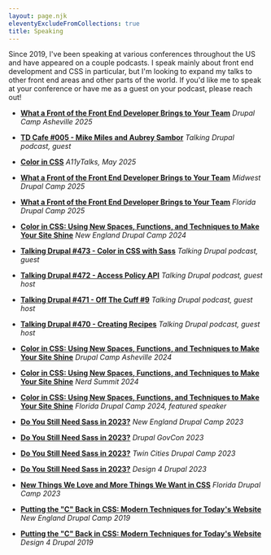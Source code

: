 ```yaml
---
layout: page.njk
eleventyExcludeFromCollections: true
title: Speaking
---
```

Since 2019, I've been speaking at various conferences throughout the US and have appeared on a couple podcasts. I speak mainly about front end development and CSS in particular, but I'm looking to expand my talks to other front end areas and other parts of the world. If you'd like me to speak at your conference or have me as a guest on your podcast, please reach out!

* **[What a Front of the Front End Developer Brings to Your Team](https://noti.st/starshaped/JgiESL/what-a-front-of-the-front-end-developer-brings-to-your-team)**
  *Drupal Camp Asheville 2025*

* **[TD Cafe #005 - Mike Miles and Aubrey Sambor](https://talkingdrupal.com/cafe005)** 
  *Talking Drupal podcast, guest*

* **[Color in CSS](https://a11ytalks.com/posts/2025-may)**
  *A11yTalks, May 2025*

* **[What a Front of the Front End Developer Brings to Your Team](https://noti.st/starshaped/fGKx6i/what-a-front-of-the-front-end-developer-brings-to-your-team)**
  *Midwest Drupal Camp 2025*

* **[What a Front of the Front End Developer Brings to Your Team](https://noti.st/starshaped/U42A0j/what-a-front-of-the-front-end-developer-brings-to-your-team)**
  *Florida Drupal Camp 2025*

* **[Color in CSS: Using New Spaces, Functions, and Techniques to Make Your Site Shine](https://www.youtube.com/watch?v=krIJpQlLeWY)**
  *New England Drupal Camp 2024*

* **[Talking Drupal #473 - Color in CSS with Sass](https://talkingdrupal.com/473)**
  *Talking Drupal podcast, guest*

* **[Talking Drupal #472 - Access Policy API](https://talkingdrupal.com/472)**
  *Talking Drupal podcast, guest host*

* **[Talking Drupal #471 - Off The Cuff #9](https://talkingdrupal.com/471)**
  *Talking Drupal podcast, guest host*

* **[Talking Drupal #470 - Creating Recipes](https://talkingdrupal.com/470)**
  *Talking Drupal podcast, guest host*

* **[Color in CSS: Using New Spaces, Functions, and Techniques to Make Your Site Shine](https://www.youtube.com/watch?v=lc8YgkIZvdk)**
  *Drupal Camp Asheville 2024*

* **[Color in CSS: Using New Spaces, Functions, and Techniques to Make Your Site Shine](https://www.youtube.com/watch?v=6QvZUfGlUx0)**
  *Nerd Summit 2024*

* **[Color in CSS: Using New Spaces, Functions, and Techniques to Make Your Site Shine](https://noti.st/starshaped/OqswCh/color-in-css-using-new-spaces-functions-and-techniques-to-make-your-site-shine)**
  *Florida Drupal Camp 2024, featured speaker*

* **[Do You Still Need Sass in 2023?](https://www.youtube.com/watch?v=xAb7K_zL9OQ)**
  *New England Drupal Camp 2023*

* **[Do You Still Need Sass in 2023?](https://www.youtube.com/watch?v=M6YOj8A71FQ)**
  *Drupal GovCon 2023*

* **[Do You Still Need Sass in 2023?](https://www.youtube.com/watch?v=pOAyfrrDJAQ)**
  *Twin Cities Drupal Camp 2023*

* **[Do You Still Need Sass in 2023?](https://www.youtube.com/watch?v=wH1N3y9Tgqc)**
  *Design 4 Drupal 2023*

* **[New Things We Love and More Things We Want in CSS](https://www.youtube.com/watch?v=XfjDxogssIE)**
  *Florida Drupal Camp 2023*

* **[Putting the "C" Back in CSS: Modern Techniques for Today's Website](https://www.youtube.com/watch?v=EyscWuxCuBg)**
  *New England Drupal Camp 2019*

* **[Putting the "C" Back in CSS: Modern Techniques for Today's Website](https://www.youtube.com/watch?v=Wr1c4mRKbLs)**
  *Design 4 Drupal 2019*
